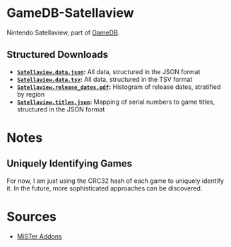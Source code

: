 # GameDB-Satellaview
Nintendo Satellaview, part of [GameDB](https://github.com/niemasd/GameDB).

## Structured Downloads
* **[`Satellaview.data.json`](https://github.com/niemasd/GameDB-Satellaview/releases/latest/download/Satellaview.data.json):** All data, structured in the JSON format
* **[`Satellaview.data.tsv`](https://github.com/niemasd/GameDB-Satellaview/releases/latest/download/Satellaview.data.tsv):** All data, structured in the TSV format
* **[`Satellaview.release_dates.pdf`](https://github.com/niemasd/GameDB-Satellaview/releases/latest/download/Satellaview.release_dates.pdf):** Histogram of release dates, stratified by region
* **[`Satellaview.titles.json`](https://github.com/niemasd/GameDB-Satellaview/releases/latest/download/Satellaview.titles.json):** Mapping of serial numbers to game titles, structured in the JSON format

# Notes

## Uniquely Identifying Games

For now, I am just using the CRC32 hash of each game to uniquely identify it. In the future, more sophisticated approaches can be discovered.

# Sources

* [MiSTer Addons](https://misteraddons.com/)
